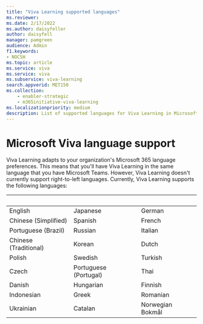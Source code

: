 ```yaml
---
title: "Viva Learning supported languages"
ms.reviewer:
ms.date: 2/17/2022
ms.author: daisyfeller
author: daisyfell
manager: pamgreen
audience: Admin
f1.keywords:
- NOCSH
ms.topic: article
ms.service: viva
ms.service: viva
ms.subservice: viva-learning
search.appverid: MET150
ms.collection: 
    - enabler-strategic
    - m365initiative-viva-learning
ms.localizationpriority: medium
description: List of supported languages for Viva Learning in Microsoft Teams.
---
```

# Microsoft Viva language support
  
Viva Learning adapts to your organization's Microsoft 365 language preferences. This means that you'll have Viva Learning in the same language that you have Microsoft Teams. However, Viva Learning doesn't currently support right-to-left languages. Currently, Viva Learning supports the following languages:

|&nbsp; | &nbsp; | &nbsp; |
|---|---|---|
English|Japanese|German|
Chinese (Simplified)|Spanish|French|
Portuguese (Brazil)|Russian|Italian|
Chinese (Traditional)|Korean|Dutch|
Polish|Swedish|Turkish|
Czech|Portuguese (Portugal)|Thai|
Danish|Hungarian|Finnish|
Indonesian|Greek|Romanian|
Ukrainian|Catalan|Norwegian Bokmål|

